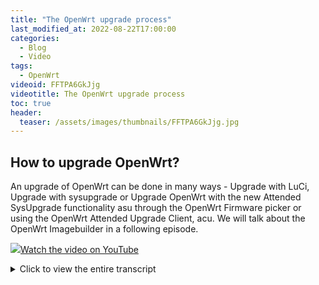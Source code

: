 ```yaml
---
title: "The OpenWrt upgrade process"
last_modified_at: 2022-08-22T17:00:00
categories:
  - Blog
  - Video
tags:
  - OpenWrt
videoid: FFTPA6GkJjg
videotitle: The OpenWrt upgrade process
toc: true
header:
  teaser: /assets/images/thumbnails/FFTPA6GkJjg.jpg
---
```


## How to upgrade OpenWrt?

An upgrade of OpenWrt can be done in many ways - Upgrade with LuCi, Upgrade with sysupgrade or Upgrade OpenWrt with the new Attended SysUpgrade functionality asu through the OpenWrt Firmware picker or using the OpenWrt Attended Upgrade Client, acu. We will talk about the OpenWrt  Imagebuilder in a following episode.

<a href="https://www.youtube.com/watch?v={{page.videoid}}"><img src="/assets/images/thumbnails/{{page.videoid}}.jpg">Watch the video on YouTube</a>

<details>
	<summary>Click to view the entire transcript</summary>
(Why make a video about upgrade?)
Why would I make a video about upgrading OpenWrt? I mean, it’s simple right? You log into the  OpenWrt web interface which is called LuCi, you select “System” in the menu, then “Backup/Flash Firmware”, you scroll all the way down to this button, click on it and select the new firmware image. Done. Yes – that’s true. Upgrading OpenWrt is quite simple and can be done in a few clicks. However, there are some things that might come as a surprise especially to new OpenWrt users. First – all software packages that you have installed since the last time you upgraded your OpenWrt device are gone. Why? That’s because of the way the OpenWrt upgrade process is designed. I’ll explain that in the 3rd and 4th chapter. And guys – there’s a great solution provided by the OpenWrt team called “Attended System Upgrade” that I show in the last chapter. So – you might say “Well, I am happy with my OpenWrt version – I won’t upgrade at all”. Let me tell you – this is not necessarily a good idea. Why? 

(Why upgrade?)
The main reason for upgrading or updating OpenWrt is the same like for any other device - security. I’ll talk about the differences between upgrade and update in a minute. Like any other software, OpenWrt has bugs. Again – like any other software. Your router’s stock firmware also has many of them. Trust me. Those bugs may lead to vulnerabilities. That means that they can be exploited in order to do bad things. Such as a malicious attacker could use them to gain access to your network. You can find a list of “Common Vulnerabilities and Exposures” – the so called CVEs on the web site cvedetails.com.  What’s concerning here, is the number of high severity vulnerabilities – roughly 30% of the entries for various software products are levels 7 and above. This alone is reason enough to update or upgrade. There might be a couple of other reasons why you would want to upgrade, such as added hardware support for a device you’re using or additional features that you would want, such as Bridge VLAN filtering that has been added in OpenWrt version 21 or nftables firewall which has been added in OpenWrt 22.

(Upgrade process at a glance)
So – what does the OpenWrt upgrade do actually and what’s the difference between upgrade and update? OpenWrt is a linux distribution really and has a built in package management system. That means that you can install additional software on it. If you go to the “System” tab in LuCi and then Software, you can see a list of packages that are available for OpenWrt. If the list is empty, click on “Update List”. On this “Installed” tab, you can see the packages that are currently installed on your OpenWrt router. Now for updates. This “Updates” tab here shows you packages where an updated version is available. As long as you use a supported version of OpenWrt, that means the last two major versions or so, then you will get updates here frequently and clicking on that “Upgrade” button would install the newer version of the OpenWrt software package. Now what’s the difference between this process and the system upgrade? The system upgrade which you do in System-Backup/Flash firmware basically installs a whole new image. Including the initial set of software packages that come with that version of OpenWrt which you are flashing. So it’s more kind of a re-imaging rather than a guided upgrade really. You can however keep your configuration. In a kind of best effort approach. As I said, additional software packages will be lost here. I’ll talk about this – there are great and easy ways to address this. But why is that Upgrade process designed that way?

(why is the Upgrade process designed that way?)
You might argue – wouldn’t it be better to have a “rolling update” system in OpenWrt like we do have it on other Linux distributions? So – rather than re-image the device every now and then – just launch opkg upgrade and replace all changed OpenWrt packages with new ones? During my research for this episode I came across this article here where someone does this. I reproduced it and it does work. But guys, please don’t do it that way. There is no guarantee that you won’t end up with a bricked router or a bunch of old binearies here. NOT RECOMMENDED.

The reality is – I am sure that the OpenWrt developers would love to have a rolling update. Just – keep in mind that OpenWrt supports more than 1,500 devices! Unlike other router operating systems which support a handful of architectures, that’s really vast! And a huge part of those supported devices are consumer devices. That means – low price. Cheap devices. Let’s face it. And one of the things that would make a device expensive is memory. RAM as well as flash. As a consequence, these devices do not have a lot of memory. And that means that if we would just let’s say create a writable file system  such as ext4 on the Router’s flash memory, then the firmware would just not fit on the device – it would be too big. Therefore, these small consumer routers are provisioned with a squashfs file system. That’s a compressed file system that consumes much much less space. But this comes at a cost. The sqashfs file system is read only. So – in other words – you can’t change anything.

Or can you? Let’s answer that question right after this call to action! I really need you to get involved please! First off – I would kindly ask you for a “Like” on YouTube if you like the video so far and if you like my OpenWrt videos. Please do leave me a comment – I’ll answer everyone!!!! If you want to become a Patron on Patreon - you’ll hold a very special place in my heart if you do. But most importantly - If you like a video, then please copy the link of the video and post about it in forums. I can’t do that. It’s considered to be self promotion on Reddit or Facebook and the like if I do. But you can. Please do talk about my videos and about my channel to others. That would be really amazing – Also, join the Discord server – the invitation link is in the description – if you join the server then you can talk to me and the folks there every Sunday 9 AM and 6 PM Berlin / Paris time. Thank you so much! Back to the OpenWrt upgrade. I’m on Twitter as well ;-)

Now – you will ask – how about my config files and installed software? I can change the OpenWrt config – the router must have read/write flash somewhere? Yes – it has. Let’s look at a simplified typical block device architecture of a consumer device. There is one block that is reserved for the boot loader. Usually that’s u-boot. That boot loader then loads the OpenWrt squashfs from another read-only partition. The way OpenWrt stores additional packages and config files is by making another partition read- and writeable. And that partition is mounted as a so called Overlay file system. You can see this if you type “mount” in a shell. Here on my Belkin RT3200 router I have the read only squashfs on /rom and the overlay file system on the ubi0_5 device. The root file system is of type overlay. All initial files can be found in /rom and the changed files in /overlay/upper. What I see is the rom with the read-write overlay file system masking it from above. Think of it like a pane of glas on top of the rom file system. I always look through the upper overlay file system. If a file does not exist there but in the rom, then I see the file from the rom. If I change or add a file, then it will sit in the upper overlay file system. To me as a user it is transparent. The operating system keeps track of all this. 

The implication of all this is that if we keep installing or updating packages, then the overlay file system, so the read-write partition, would gradually fill up. Also – deleting something does not free up any space if it is in the rom. In a nutshell – the upgrade procedure is done the way it is out of necessity and limitations rather than anything else.

Architectures with writable file systems, such as x86 with ext4 file systems for example are an exception. You could do something like a rolling upgrade on those.  But first let’s re-iterate what is lost and what is kept between upgrades?

(What is lost and what is kept?)
We know that the installed packages are lost between upgrades but the config of the OpenWrt router can be kept. In order to get a better understanding for this, let us do an upgrade on this OpenWrt virtual machine but let’s not use LuCi but rather the command line. In order to upgrade on the command line, we first need to download the image to the ram which is mounted in /tmp. So I do a cd into /tmp. Upgrading x86 is kind of a special case because there is no dedicated sysupgrade image. You just use the same image for installation and upgrade. So I go to the OpenWrt firmware selector, I select Generic x86/64 as target and then – rather than downloading the image I just copy the image url from the “Combined (Ext4)” button. Back to the terminal. Here I type wget and then paste the url. I will now download the image to the /tmp directory. The x86 image is a gzip file which needs to be unzipped first. Gunzip and then the name of the image does the trick. Now I can launch the upgrade by typing sysupgrade, then -i for interactive and -v for more verbose output and then the name of the image. Here we can nicely see what it does. It asks me if I want to keep the config. That defaults to yes. So enter. Do I want to edit the config file list? Normally you wouldn’t. But just so we see what it keeps let’s do that. And here you can see what will actually be preserved between OpenWrt upgrades. The list contains the dhcp and network config, the firewall and potentially wifi config as well as profiles, users and keys that had been generated. Once I finish editing the list, it then goes off, flashes the image and reboots the router. After a short moment, I can then log back into luci and check if everything was successful. Network, DNS, firewall – that should all still be there. So how could we now keep software packages between upgrades?

(How to keep software packages)
The OpenWrt software developer would tell you – just make a custom build of OpenWrt and include all the packages you need. In other words – compile it from the source code. Well yes – we could do that – but I would assume that most people do not fancy doing that. There are better alternatives. Let’s first look at the opkg package management system. If you want to go straight to the ultimate solution, skip that chapter.

(How opkg keeps track of packages)
Luckily, opkg keeps track of the software packages that have been installed on the system. You can find that list and additional info in the /usr/lib/opkg subdirectory. There is a status file that contains an overview of all the installed packages. It gives you the package name, version, dependencies on other packages, which config files it uses, and when it has been installed. Pretty much the same  you get when you type opkg info or opkg list-installed.

You remember that I had spoken about the overlay file system? Now – this vm here has an ext4 file system, so there is no overlay. But on my Belkin Router I have the original file list in /rom/usr/lib/opkg and the modified list in the overlay file system. And even better in /overlay/upper/usr/lib/opkg/info I have files for each package that I had installed after the upgrade. So I could leverage that information to actually get a list of packages that I need to install after an upgrade in order to get my system back into the state it was in before.  But how would I go about that on my x86 system where I don’t have an overlay file system? Well, there is still info in the status file that I can use. The installation time stamp. If I would be looking only at the first let’s say four or five digits then I could nicely group the packages by installation time and hence figure out which ones had come with the build and which ones I installed later. But I get even more information out of those files. Packages depend on each others. That means that in order to install some package on OpenWrt, other packages need to be present. When I install the top level package, then opkg will automatically install all dependencies. So what I would be after are all packages which are at the top of the dependency tree and which are either in the list in the overlay file system or which have a time stamp newer than the build time of the image. So that should be quite easy to do with a script, right? All that I’d have to do is find the top level packages and launch opkg to install them. 

I had started writing a script that does all this – it’s unfinished work – you can still find it on my github repository. Why did I not finish it? Because there is a much better solution to the problem. I run live video sessions open to everyone on my discord server twice every Sunday where people can join and ask questions, talk about technology or just listen in. The invitation link is in the description. In one of the last sessions I spoke about that script and then one of the admins said “Marc, you can download a custom built OpenWrt image from the firmware selector” and the other admin showed us his solution to the problem which is called attended sysupgrade. So first off – many thanks to chaot and thinker on the discord server for bringing me up to speed – I was totally unaware of that. Here’s how that works:

(The OpenWrt Firmware picker)
Usually when I want to flash a device with OpenWrt, I go to the OpenWrt.org web site and use the firmware selector to chose my device and the platform and then download the right image. What I had totally overseen is that little “Customize installed packages” option here. Let me click on it. A text field opens that contains OpenWrt package names. Wait – could we customize that? Yes we can! I can just type in additional package names like for example packages that my Wi-fi mesh points need in order to come back on line after an upgrade such as wpad-mesh or batman or the like. Or I could type in python3, sudo and the like if I wanted to manage that router with ansible. Or – if my router would not have that much memory or if it was a dumb access point then I can actually remove packages from the build and save some memory. When I now click on “Request build” then the unbelievable magic happens. My request goes off to a build system that builds my personalized image and delivers it to me. No need to compile from source if I want to have a personalized build. It takes a minute or two and I can then download the custom image and upgrade my OpenWrt device with it. It will contain all software packages that I have specified. It will still be the official OpenWrt version, so everything around installing or removing software from the official feeds will still work. Awesome. A big “Thank you” to the OpenWrt team for having put this in place. This is automation at its best.

(Attended Sysupgrade)
Still – if you use the firmware selector, then you would need to know which OpenWrt packages have been installed on your system. But I told you that the opkg system keeps track of it – so can this be leveraged in order to take the upgrade process to an even more amazing next level? Again – yes, it can. There are a bunch of small software packages that you can install on your OpenWrt router in order to make this custom image upgrade even more transparent. Let’s install them. I go to the System-Software menu in LuCI and search for auc – that’s a command line interface client for attended-sysupgrade. There is also a package available with a nice LuCI interface – it’s called luci-app-attendedsysupgrade. Let me install this as well and refresh the page in my browser. Now I have an additional menu up here under System that reads Attended Sysuprade. If I click on it, then I have this new button “Search for firmware upgrade” here. If I click on that again, then my OpenWrt router goes off to the OpenWrt.org build system and searches for new packages. And here it will deliver a custom built image to me that contains all updated versions of the packages that I had on my system. And – I can install that straight away from the menu. Takes a minute, my router comes back and has everything upgraded – the OpenWrt image, the software packages – everything. Totally transparent. Awesome. On the configuration tab I can set more options. Such as the server where it submits the build request to. If I tick the “Advanced Mode” box here, then Sysupgrade lets me chose the packages to include and additional versions such as release candidates or snapshots before it submits the request.

The same thing can be done on the command line, so you don’t have to use LuCI in order to have that functionality. The command is called auc. If I just type auc, then it identifies the running version, it shows me the best available version and also I get a list of installed packages that have an upgrade available. Here again I can just launch the process, takes a while, a custom image is delivered to me and I can upgrade on the fly. Incredible.

How does that work behind the scenes? There is a repository called asu on the OpenWrt github that contains the project. Here you can find URLs of available servers as well as instructions on how to build your own build server. Maybe we will do that in one of the next episodes. It should be really simple as the OpenWrt team have included a docker-compose file that lets us build our own sysupgrade server.

Just before we close – I was curious to see what type of hardware people are actually requesting builds for. And if I look at the stats of the servers for the last couple of days, it turns out that the Belkin RT3200 and its Linksys labeled counterpart, the Linksys e8450, seem to be everybody’s darling at the moment. Followed closely by the usual suspects such as the Archer C7, the Xiaomi 4A gigabit edition, as well as a big chunk of Fritz boxes here – quite unexpected - and an increasing amount of requests for x86 hardware and the Raspberry Pi4.

That’s it for today guys, hope you liked the episode. Thank you so much for watching. Stay safe, stay healthy, bye for now.
</details>

